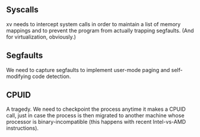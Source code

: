 ## Syscalls
xv needs to intercept system calls in order to maintain a list of memory
mappings and to prevent the program from actually trapping segfaults. (And for
virtualization, obviously.)

## Segfaults
We need to capture segfaults to implement user-mode paging and self-modifying
code detection.

## CPUID
A tragedy. We need to checkpoint the process anytime it makes a CPUID call,
just in case the process is then migrated to another machine whose processor is
binary-incompatible (this happens with recent Intel-vs-AMD instructions).
